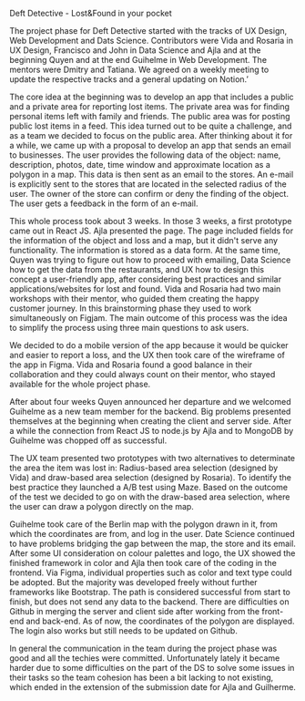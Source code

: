 Deft Detective - Lost&Found in your pocket

The project phase for Deft Detective started with the tracks of UX Design, Web Development and Dats Science. Contributors were Vida and Rosaria in UX Design, Francisco and John in Data Science and Ajla and at the beginning Quyen and at the end Guihelme in Web Development. The mentors were Dmitry and Tatiana. We agreed on a weekly meeting to update the respective tracks and a general updating on Notion.’

The core idea at the beginning was to develop an app that includes a public and a private area for reporting lost items. The private area was for finding personal items left with family and friends. The public area was for posting public lost items in a feed. This idea turned out to be quite a challenge, and as a team we decided to focus on the public area. After thinking about it for a while, we came up with a proposal to develop an app that sends an email to businesses. The user provides the following data of the object: name, description, photos, date, time window and approximate location as a polygon in a map. This data is then sent as an email to the stores. An e-mail is explicitly sent to the stores that are located in the selected radius of the user. The owner of the store can confirm or deny the finding of the object. The user gets a feedback in the form of an e-mail.

This whole process took about 3 weeks. In those 3 weeks, a first prototype came out in React JS. Ajla presented the page. The page included fields for the information of the object and loss and a map, but it didn't serve any functionality. The information is stored as a data form.
At the same time, Quyen was trying to figure out how to proceed with emailing, Data Science how to get the data from the restaurants, and UX how to design this concept a user-friendly app, after considering best practices and similar applications/websites for lost and found. Vida and Rosaria had two main workshops with their mentor, who guided them creating the happy customer journey. In this brainstorming phase they used to work simultaneously on Figjam. The main outcome of this process was the idea to simplify the process using three main questions to ask users. 

We decided to do a mobile version of the app because it would be quicker and easier to report a loss, and the UX then took care of the wireframe of the app in Figma. Vida and Rosaria found a good balance in their collaboration and they could always count on their mentor, who stayed  available for the whole project phase. 

After about four weeks Quyen announced her departure and we welcomed Guihelme as a new team member for the backend. Big problems presented themselves at the beginning when creating the client and server side. After a while the connection from React JS to node.js by Ajla and to MongoDB by Guihelme was chopped off as successful. 

The UX team presented two prototypes with two alternatives to determinate the area the item was lost in: Radius-based area selection (designed by Vida) and draw-based area selection (designed by Rosaria). To identify the best practice they launched a A/B test using Maze. Based on the outcome of the test we decided to go on with the draw-based area selection, where the user can draw a polygon directly on the map.  

Guihelme  took care of the Berlin map with the polygon drawn in it, from which the coordinates are from, and log in the user. Date Science continued to have problems bridging the gap between the map, the store and its email.
After some UI consideration on colour palettes and logo, the UX showed the finished framework in color and Ajla then took care of the coding in the frontend. Via Figma, individual properties such as color and text type could be adopted. But the majority was developed freely without further frameworks like Bootstrap. The path is considered successful from start to finish, but does not send any data to the backend. 
There are difficulties on Github in merging the server and client side after working from the front-end and back-end. As of now, the coordinates of the polygon are displayed. The login also works but still needs to be updated on Github.

In general the communication in the team during the project phase was good and all the techies were committed. Unfortunately lately it became harder due to some difficulties on the part of the DS to solve some issues in their tasks so the team cohesion has been a bit lacking to not existing, which ended in the extension of the submission date for Ajla and Guilherme.